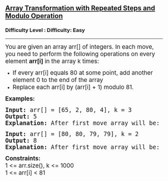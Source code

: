 <h2><a href="https://www.geeksforgeeks.org/problems/array-transformation-with-repeated-steps-and-modulo-operation/1?page=14&status=unsolved&sortBy=accuracy">Array Transformation with Repeated Steps and Modulo Operation</a></h2><h3>Difficulty Level : Difficulty: Easy</h3><hr><div class="problems_problem_content__Xm_eO"><p><span style="font-size: 18.6667px;">You are given an array arr[] of integers. In each move, you need to perform the following operations on every element <strong>arr[i]</strong></span><span style="font-size: 18.6667px;"> in the array k times:</span></p>
<ul>
<li><span style="font-size: 14pt;">If every arr[i] equals 80 at some point, add another element 0 to the end of the array</span></li>
<li><span style="font-size: 14pt;">Replace each arr[i] by (arr[i] + 1) modulo 81.</span></li>
</ul>
<p><strong><span style="font-size: 18.6667px;">Examples:</span></strong></p>
<pre><span style="font-size: 14pt;"><span style="font-size: 18.6667px;"><strong>Input:</strong> arr[] = [65, 2, 80, 4], k = 3
<strong>Output:</strong> 5
<strong>Explanation:</strong> After first move array will be: [66, 3, 0, 5, 1], after second move array will be [67, 4, 1, 6, 2], after third move array will be [68, 5, 2, 7, 3]. Hence final size is 5.</span></span></pre>
<pre><span style="font-size: 14pt;"><span style="font-size: 18.6667px;"><strong>Input:</strong> arr[] = [80, 80, 79, 79], k = 2
<strong>Output:</strong> 8
<strong>Explanation:</strong> After first move array will be: {0,0,80,80,0,0}, after second move array  will be {1, 1, 0, 0, 1, 1, 0, 0}. Hence final size is 8.</span></span></pre>
<p><span style="font-size: 14pt;"><span style="font-size: 18.6667px;"><strong>Constraints:</strong><br>1 &lt;= arr.size(), k &lt;= 1000<br>1 &lt;= arr[i] &lt; 81<br></span></span></p></div>